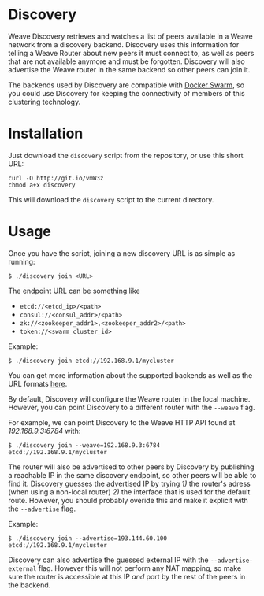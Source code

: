 Discovery
=========

Weave Discovery retrieves and watches a list of peers
available in a Weave network from a discovery backend.
Discovery uses this information for telling a Weave Router
about new peers it must connect to, as well as peers
that are not available anymore and must be forgotten.
Discovery will also advertise the Weave router in the
same backend so other peers can join it.

The backends used by Discovery are compatible with
[Docker Swarm](https://github.com/docker/swarm), so
you could use Discovery for keeping the connectivity
of members of this clustering technology.


Installation
============

Just download the `discovery` script from the repository,
or use this short URL:

```
curl -O http://git.io/vmW3z
chmod a+x discovery
```

This will download the `discovery` script to the current
directory.

Usage
=====

Once you have the script, joining a new discovery URL
is as simple as running:

```
$ ./discovery join <URL>
```

The endpoint URL can be something like

- `etcd://<etcd_ip>/<path>`
- `consul://<consul_addr>/<path>`
- `zk://<zookeeper_addr1>,<zookeeper_addr2>/<path>`
- `token://<swarm_cluster_id>`

Example:

```
$ ./discovery join etcd://192.168.9.1/mycluster
```

You can get more information about the supported backends
as well as the URL formats [here](https://github.com/docker/swarm/tree/master/discovery).

By default, Discovery will configure the Weave router in the
local machine. However, you can point Discovery to a
different router with the `--weave` flag.

For example, we can point Discovery to the Weave HTTP
API found at _192.168.9.3:6784_ with:

```
$ ./discovery join --weave=192.168.9.3:6784 etcd://192.168.9.1/mycluster
```

The router will also be advertised to other peers by
Discovery by publishing a reachable IP in the same discovery
endpoint, so other peers will be able to find it.
Discovery guesses the advertised IP by trying _1)_ the
router's adress (when using a non-local router) _2)_ the
interface that is used for the default route. However,
you should probably overide this and make it explicit
with the `--advertise` flag.

Example:

```
$ ./discovery join --advertise=193.144.60.100 etcd://192.168.9.1/mycluster
```

Discovery can also advertise the guessed external IP with
the `--advertise-external` flag. However this will not perform
any NAT mapping, so make sure the router is accessible at this
IP _and_ port by the rest of the peers in the backend.


